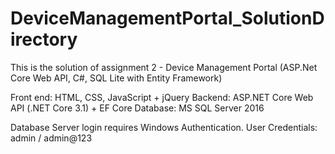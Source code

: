 # DeviceManagementPortal_SolutionDirectory

This is the solution of assignment 2 - Device Management Portal (ASP.Net Core Web API, C#, SQL Lite with Entity Framework)

Front end: HTML, CSS, JavaScript + jQuery
Backend: ASP.NET Core Web API (.NET Core 3.1) + EF Core
Database: MS SQL Server 2016

Database Server login requires Windows Authentication.
User Credentials: admin / admin@123
